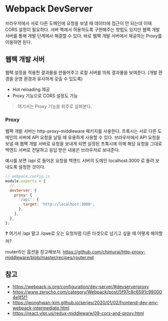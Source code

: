 # Webpack DevServer

브라우저에서 서로 다른 도메인에 요청을 보낼 때 데이터에 접근이 안 되는데 이때 CORS 설정이 필요하다. 서버 쪽에서 허용하도록 구현해주는 방법도 있지만 웹팩 개발 서버를 통해 개발 단계에서 해결할 수 있다. 바로 웹팩 개발 서버에서 재공하는 Proxy를 이용하면 된다.

## 웹팩 개발 서버

웹팩 설정을 적용한 결과물을 만들어주고 로컬 서버를 띄워 결과물을 보여준다. (개발 환경을 운영 환경과 유사하게 갖출 수 있도록)

- Hot reloading 제공
- Proxy 기능으로 CORS 설정도 가능

> 여기서는 Proxy 기능을 위주로 살펴본다.

### Proxy

웹팩 개발 서버는 http-proxy-middleware 패키지를 사용한다.
프록시는 서로 다른 도메인의 서버에 API 요청을 날릴 때 유용하게 사용할 수 있다. 브라우저에서 API 요청을 보낼 때 웹팩 개발 서버로 요청을 보내게 되면 설정된 프록시에 의해 해당 요청을 그대로 백엔드 서버로 전달하고 응답 받은 내용은 브라우저로 보내준다.

예시를 보면 /api 로 들어온 요청을 백엔드 서버의 도메인 localhost:3000 로 돌려 보내도록 설정한 것이다.

```js
// webpack.config.js
module.exports = {
  //...
  devServer: {
    proxy: {
      '/api': {
        target: 'http://localhost:3000',
      },
    },
  },
};
```

❓ 여기서 /api 말고 /qwe로 오는 요청처럼 다른 타겟으로 넘기고 싶을 때 어떻게 해야할까?

router라는 옵션을 참고해보자.
https://github.com/chimurai/http-proxy-middleware/blob/master/recipes/router.md

## 참고

- https://webpack.js.org/configuration/dev-server/#devserverproxy
- https://www.zerocho.com/category/Webpack/post/5f97c8c6591c990004e1f5f1
- https://jeonghwan-kim.github.io/series/2020/01/02/frontend-dev-env-webpack-intermediate.html
- https://react.vlpt.us/redux-middleware/09-cors-and-proxy.html
